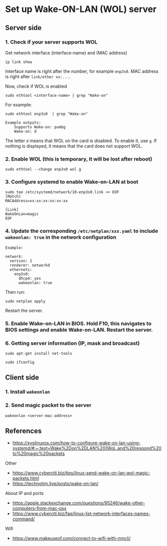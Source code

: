 # Set up Wake-ON-LAN (WOL) server

## Server side
### 1. Check if your server supports WOL

Get network interface (interface-name) and (MAC address)
```
ip link show
```
Interface name is right after the number, for example `enp3s0`. MAC address is right after `link/ether xx:...`. 

Now, check if WOL is enabled
```
sudo ethtool <interface-name> | grep "Wake-on"
```

For example: 
```
sudo ethtool enp3s0  | grep "Wake-on"

Example outputs:
    Supports Wake-on: pumbg
    Wake-on: d
```
The letter `d` means that WOL on the card is disabled. To enable it, use `g`. If nothing is displayed, it means that the card does not support WOL.

### 2. Enable WOL (this is temporary, it will be lost after reboot)
```
sudo ethtool --change enp3s0 wol g
```

### 3. Configure systemd to enable Wake-on-LAN at boot
```
sudo tee /etc/systemd/network/10-enp3s0.link << EOF
[Match]
MACAddress=xx:xx:xx:xx:xx:xx

[Link]
WakeOnLan=magic
EOF
```

### 4. Update the corresponding `/etc/netplan/xxx.yaml` to include `wakeonlan: true` in the network configuration
```
Example: 

network:
  version: 2
  renderer: networkd
  ethernets:
    enp3s0:
      dhcp4: yes
      wakeonlan: true
```
Then run: 
```
sudo netplan apply
```
Restart the server.

### 5. Enable Wake-on-LAN in BIOS. Hold F10, this navigates to BIOS settings and enable Wake-on-LAN. Restart the server.

### 6. Getting server information (IP, mask and broadcast)
```
sudo apt-get install net-tools

sudo ifconfig
```

## Client side
### 1. Install `wakeonlan`

### 2. Send magic packet to the server
```
wakeonlan <server-mac-address>
```

## References
- <https://syslinuxos.com/how-to-configure-wake-on-lan-using-systemd/#:~:text=Wake%2Don%2DLAN%20(WoL,and%20respond%20to%20magic%20packets>

Other
- <https://www.cyberciti.biz/tips/linux-send-wake-on-lan-wol-magic-packets.html>
- <https://technotim.live/posts/wake-on-lan/>

About IP and ports
- <https://apple.stackexchange.com/questions/95246/wake-other-computers-from-mac-osx>
- <https://www.cyberciti.biz/faq/linux-list-network-interfaces-names-command/>

Wifi
- <https://www.makeuseof.com/connect-to-wifi-with-nmcli/>
